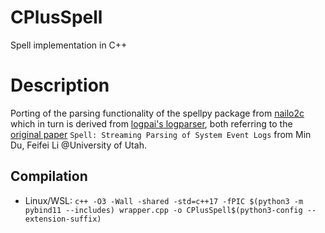 # CPlusSpell
Spell implementation in C++

# Description
Porting of the parsing functionality of the spellpy package from [nailo2c](https://github.com/nailo2c/spellpy)
which in turn is derived from [logpai's logparser](https://github.com/logpai/logparser), both referring to the
[original paper](https://www.cs.utah.edu/~lifeifei/papers/spell.pdf) `Spell: Streaming Parsing of System Event Logs`
from Min Du, Feifei Li @University of Utah.

## Compilation
- Linux/WSL: `c++ -O3 -Wall -shared -std=c++17 -fPIC $(python3 -m pybind11 --includes) wrapper.cpp -o CPlusSpell$(python3-config --extension-suffix)`